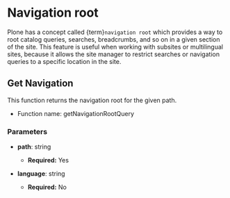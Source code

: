 # Navigation root

Plone has a concept called {term}`navigation root` which provides a way to root catalog queries, searches, breadcrumbs, and so on in a given section of the site.
This feature is useful when working with subsites or multilingual sites, because it allows the site manager to restrict searches or navigation queries to a specific location in the site.

## Get Navigation

This function returns the navigation root for the given path.

- Function name: getNavigationRootQuery

### Parameters

- **path**: string

  - **Required:** Yes

- **language**: string

  - **Required:** No
